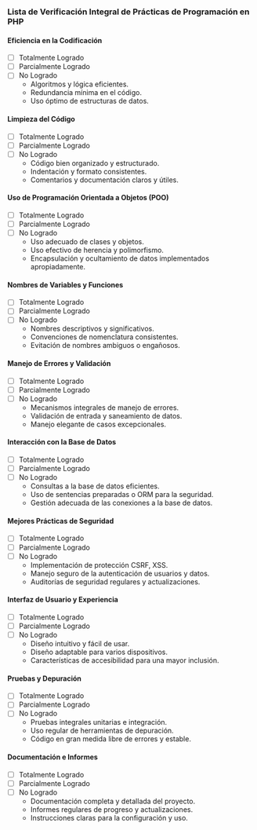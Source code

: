 ### Lista de Verificación Integral de Prácticas de Programación en PHP

#### Eficiencia en la Codificación
- [ ] Totalmente Logrado
- [ ] Parcialmente Logrado
- [ ] No Logrado
  - Algoritmos y lógica eficientes.
  - Redundancia mínima en el código.
  - Uso óptimo de estructuras de datos.

#### Limpieza del Código
- [ ] Totalmente Logrado
- [ ] Parcialmente Logrado
- [ ] No Logrado
  - Código bien organizado y estructurado.
  - Indentación y formato consistentes.
  - Comentarios y documentación claros y útiles.

#### Uso de Programación Orientada a Objetos (POO)
- [ ] Totalmente Logrado
- [ ] Parcialmente Logrado
- [ ] No Logrado
  - Uso adecuado de clases y objetos.
  - Uso efectivo de herencia y polimorfismo.
  - Encapsulación y ocultamiento de datos implementados apropiadamente.

#### Nombres de Variables y Funciones
- [ ] Totalmente Logrado
- [ ] Parcialmente Logrado
- [ ] No Logrado
  - Nombres descriptivos y significativos.
  - Convenciones de nomenclatura consistentes.
  - Evitación de nombres ambiguos o engañosos.

#### Manejo de Errores y Validación
- [ ] Totalmente Logrado
- [ ] Parcialmente Logrado
- [ ] No Logrado
  - Mecanismos integrales de manejo de errores.
  - Validación de entrada y saneamiento de datos.
  - Manejo elegante de casos excepcionales.

#### Interacción con la Base de Datos
- [ ] Totalmente Logrado
- [ ] Parcialmente Logrado
- [ ] No Logrado
  - Consultas a la base de datos eficientes.
  - Uso de sentencias preparadas o ORM para la seguridad.
  - Gestión adecuada de las conexiones a la base de datos.

#### Mejores Prácticas de Seguridad
- [ ] Totalmente Logrado
- [ ] Parcialmente Logrado
- [ ] No Logrado
  - Implementación de protección CSRF, XSS.
  - Manejo seguro de la autenticación de usuarios y datos.
  - Auditorías de seguridad regulares y actualizaciones.

#### Interfaz de Usuario y Experiencia
- [ ] Totalmente Logrado
- [ ] Parcialmente Logrado
- [ ] No Logrado
  - Diseño intuitivo y fácil de usar.
  - Diseño adaptable para varios dispositivos.
  - Características de accesibilidad para una mayor inclusión.

#### Pruebas y Depuración
- [ ] Totalmente Logrado
- [ ] Parcialmente Logrado
- [ ] No Logrado
  - Pruebas integrales unitarias e integración.
  - Uso regular de herramientas de depuración.
  - Código en gran medida libre de errores y estable.

#### Documentación e Informes
- [ ] Totalmente Logrado
- [ ] Parcialmente Logrado
- [ ] No Logrado
  - Documentación completa y detallada del proyecto.
  - Informes regulares de progreso y actualizaciones.
  - Instrucciones claras para la configuración y uso.
